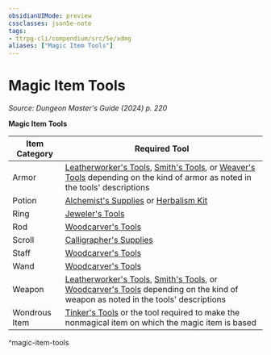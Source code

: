 ```yaml
---
obsidianUIMode: preview
cssclasses: json5e-note
tags:
- ttrpg-cli/compendium/src/5e/xdmg
aliases: ["Magic Item Tools"]
---
```

# Magic Item Tools
*Source: Dungeon Master's Guide (2024) p. 220* 

**Magic Item Tools**

| Item Category | Required Tool |
|---------------|---------------|
| Armor | [Leatherworker's Tools](3-Compendium/items/leatherworkers-tools-xphb.md), [Smith's Tools](3-Compendium/items/smiths-tools-xphb.md), or [Weaver's Tools](3-Compendium/items/weavers-tools-xphb.md) depending on the kind of armor as noted in the tools' descriptions |
| Potion | [Alchemist's Supplies](3-Compendium/items/alchemists-supplies-xphb.md) or [Herbalism Kit](3-Compendium/items/herbalism-kit-xphb.md) |
| Ring | [Jeweler's Tools](3-Compendium/items/jewelers-tools-xphb.md) |
| Rod | [Woodcarver's Tools](3-Compendium/items/woodcarvers-tools-xphb.md) |
| Scroll | [Calligrapher's Supplies](3-Compendium/items/calligraphers-supplies-xphb.md) |
| Staff | [Woodcarver's Tools](3-Compendium/items/woodcarvers-tools-xphb.md) |
| Wand | [Woodcarver's Tools](3-Compendium/items/woodcarvers-tools-xphb.md) |
| Weapon | [Leatherworker's Tools](3-Compendium/items/leatherworkers-tools-xphb.md), [Smith's Tools](3-Compendium/items/smiths-tools-xphb.md), or [Woodcarver's Tools](3-Compendium/items/woodcarvers-tools-xphb.md) depending on the kind of weapon as noted in the tools' descriptions |
| Wondrous Item | [Tinker's Tools](3-Compendium/items/tinkers-tools-xphb.md) or the tool required to make the nonmagical item on which the magic item is based |
^magic-item-tools